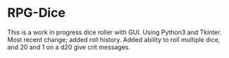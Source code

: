 # RPG-Dice
This is a work in progress dice roller with GUI. Using Python3 and Tkinter. Most recent change; added roll history.
Added ability to roll multiple dice, and 20 and 1 on a d20 give crit messages.
